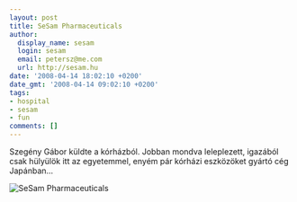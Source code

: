 ```yaml
---
layout: post
title: SeSam Pharmaceuticals
author:
  display_name: sesam
  login: sesam
  email: petersz@me.com
  url: http://sesam.hu
date: '2008-04-14 18:02:10 +0200'
date_gmt: '2008-04-14 09:02:10 +0200'
tags:
- hospital
- sesam
- fun
comments: []
---
```


Szegény Gábor küldte a kórházból. Jobban mondva leleplezett, igazából csak hülyülök itt az egyetemmel, enyém pár kórházi eszközöket gyártó cég Japánban...

![SeSam Pharmaceuticals](http://www.sesam.hu.php5-19.dfw1-2.websitetestlink.com/wp-content/uploads/2008/04/keitai-pic-0062.jpg)
